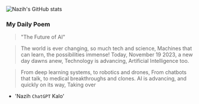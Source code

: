 
![Nazih's GitHub stats](https://github-readme-stats-eu6q8drbf-nazihkalo-cybertinolab.vercel.app/api?username=nazihkalo&show_icons=true&count_private=true&theme=dark)

### My Daily Poem
<!-- daily_poem starts -->


>"The Future of AI" 

>The world is ever changing, so much tech and science,
Machines that can learn, the possibilities immense! 
Today, November 19 2023, a new day dawns anew,
Technology is advancing, Artificial Intelligence too. 

>From deep learning systems, to robotics and drones,
From chatbots that talk, to medical breakthroughs and clones.
AI is advancing, and quickly on its way,
Taking over
- 'Nazih `ChatGPT` Kalo'
<!-- daily_poem ends -->

